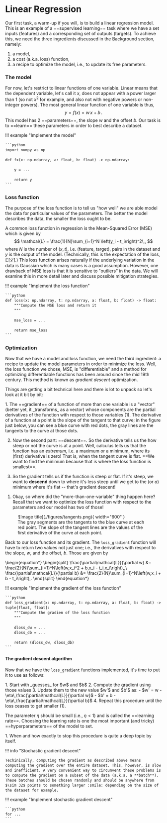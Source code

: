 # Linear Regression

Our first task, a warm-up if you will, is to build a linear regression model. 
This is an example of a ==supervised learning== task where we have a set inputs (features) and a corresponding set of outputs (targets).
To achieve this, we need the three ingredients discussed in the Background section, namely:

1. a model,
2. a cost (a.k.a. loss) function,
3. a recipe to optimize the model, i.e., to update its free parameters.



### The model

For now, let's restrict to linear functions of one variable. Linear means that the dependent variable, let's call it $x$, does not appear with a power larger than 1 (so not $x^2$ for example, and also not with negative powers or non-integer powers). The most general linear function of one variable is thus,
$$
y = f(x) = w\,x + b\,.
$$
This model has 2 ==parameters==, the slope $w$ and the offset $b$. Our task is to ==learn== these parameters in order to best describe a dataset.

!!! example "Implement the model"
	
	```python
	import numpy as np
	
	def fx(x: np.ndarray, a: float, b: float) -> np.ndarray:
	
	    y = ...

	    return y	
	```

### Loss function

The purpose of the loss function is to tell us "how well" we are able model the data for particular values of the parameters. The better the model describes the data, the smaller the loss ought to be.

A common loss function in regression is the Mean-Squared Error (MSE) which is given by
$$
\mathcal{L} = \frac{1}{N}\sum_{i=1}^N \left(y_i - t_i\right)^2\,,
$$
where $N$ is the number of $(x,t)$, i.e. (feature, target), pairs in the dataset and $y$ is the output of the model. (Technically, this is the expectation of the loss, $\mathbb{E}\left[\mathcal{L}\right]$.)
This loss function arises naturally if the underlying variation in the data is Gaussian which is many cases is a good assumption. However, one drawback of MSE loss is that it is sensitive to "outliers" in the data. We will examine this in more detail later and discuss possible mitigation strategies.

!!! example "Implement the loss function"

	```python
	def loss(x: np.ndarray, t: np.ndarray, a: float, b: float) -> float:
	    """Compute the MSE loss and return it
	    """

	    mse_loss = ...

	    return mse_loss
	```


### Optimization

Now that we have a model and loss function, we need the third ingredient: a recipe to update the model parameters in order to minimize the loss. Well, the loss function we chose, MSE, is "differentiable" and a method for optimizing differentiable functions has been around since the mid 19th century. This method is known as _gradient descent_ optimization.

Things are getting a bit technical here and there is lot to unpack so let's look at it bit by bit:

<div class="annotate" markdown>
1. The ==gradient== of a function of more than one variable is a "vector" (better yet, it _transforms_ as a vector) whose components are the partial derivatives of the function with respect to those variables (1). The derivative of a function at a point is the slope of the tangent to that curve; in the figure just below, you can see a blue curve with red dots, the gray lines are the tangents to the curve at those dots.

2. Now the second part: ==descent==. So the derivative tells us the how steep or not the curve is at a point. Well, calculus tells us that the function has an _extremum_, i.e. a maximum or a minimum, where its (first) derivative is zero! That is, when the tangent curve is flat. ==We want to find the minimum because that is where the loss function is smallest==.

3. So the gradient tells us if the function is steep or flat. If it's steep, we want to **descend** down to where it's less steep until we get to the (or _a_) minimum where it's flat -- that's gradient descent!
</div>

1.  Okay, so where did the "more-than-one-variable" thing happen here? Recall that we want to optimize the loss function with respect to the parameters and our model has two of those!

<figure markdown="span">
  ![Image title](./figures/tangents.png){ width="600" }
  <figcaption>The gray segments are the tangents to the blue curve at each red point. The slope of the tangent lines are the values of the first derivative of the curve at each point.</figcaption>
</figure>

Back to our loss function and its gradient. The `loss_gradient` function will have to return two values not just one; i.e., the derivatives with respect to the slope, $w$, and the offset, $b$. Those are given by 

\begin{equation*}
\begin{split}
\frac{\partial\mathcal{L}}{\partial w} &= \frac{2}{N}\sum_{i=1}^N\left(w\,x_i^2 + b\,x_i - t_i\,x_i\right)\,,\\
\frac{\partial\mathcal{L}}{\partial b} &= \frac{2}{N}\sum_{i=1}^N\left(w\,x_i + b - t_i\right)\,.
\end{split}
\end{equation*}

!!! example "Implement the gradient of the loss function"

	```python
	def loss_gradient(x: np.ndarray, t: np.ndarray, a: float, b: float) -> tuple[float, float]:
	    """Compute the gradien of the loss function
	    """

	    dloss_dw = ...
	    dloss_db = ...

	    return (dloss_dw, dloss_db)
	```

#### The gradient descent algorithm

Now that we have the `loss_gradient` functions implemented, it's time to put it to use as follows:

<div class="annotate" markdown>
1. Start with _guesses_ for $w$ and $b$
2. Compute the gradient using those values
3. Update them to the new value $w'$ and $b'$ as:
    - $w' = w - \eta\,\frac{\partial\mathcal{L}}{\partial w}$
    - $b' = b - \eta\,\frac{\partial\mathcal{L}}{\partial b}$
4. Repeat this procedure until the loss ceases to get smaller (1).

The parameter $\eta$ should be small (i.e., $\eta <1$) and is called the ==learning rate==. Choosing the learning rate is one the most important (and tricky) ==hyperparameters== of the model to set.
</div>
1. When and how exactly to stop this procedure is quite a deep topic by itself.

!!! info "Stochastic gradient descent"

	Techinically, computing the gradient as described above means computing the gradient over the entire dataset. This, however, is slow and inefficient. A very convenient way to circumvent these problems is to compute the gradient on a subset of the data (a.k.a. a **batch**). These batches should be chosen randomly and should be anywhere from $\sim 32$ points to something larger :smile: depending on the size of the dataset for example.


!!! example "Implement stochastic gradient descent"

	```python
	for ...
	```
